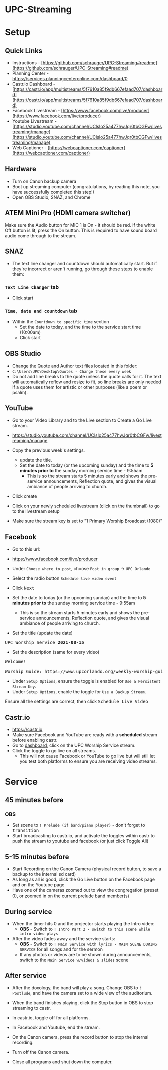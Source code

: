 # UPC-Streaming

# Setup

## Quick Links
* Instructions - [https://github.com/schrauger/UPC-Streaming#readme](https://github.com/schrauger/UPC-Streaming#readme)
* Planning Center - https://services.planningcenteronline.com/dashboard/0
* Castr.io Dashboard - [https://castr.io/app/multistreams/5f7610a85f9db667efaad707/dashboard](https://castr.io/app/multistreams/5f7610a85f9db667efaad707/dashboard)
* Facebook Livestream - [https://www.facebook.com/live/producer](https://www.facebook.com/live/producer)
* Youtube Livestream - [https://studio.youtube.com/channel/UClsIo25a477hwJqr0tbCGFw/livestreaming/manage](https://studio.youtube.com/channel/UClsIo25a477hwJqr0tbCGFw/livestreaming/manage)
* Web Captioner - [https://webcaptioner.com/captioner](https://webcaptioner.com/captioner)

## Hardware 
* Turn on Canon backup camera
* Boot up streaming computer (congratulations, by reading this note, you have successfully completed this step!)
* Open OBS Studio, SNAZ, and Chrome

## ATEM Mini Pro (HDMI camera switcher) 
Make sure the Audio button for MIC 1 is On - it should be red. If the white Off button is lit, press the On button. This is required to have sound board audio come through to the stream.

## SNAZ 
* The text line changer and countdown should automatically start. But if they're incorrect or aren't running, go through these steps to enable them:

### `Text Line Changer` tab 
* Click start

### `Time, date and countdown` tab
* Within the `Countdown to specific time` section
  * Set the date to today, and the time to the service start time (10:00am)
  * Click start

## OBS Studio 

* Change the Quote and Author text files located in this folder:
* `C:\Users\UPC\Desktop\Quotes - Change these every week`
* Do not add line breaks to the quote unless the quote calls for it. The text will automatically reflow and resize to fit, so line breaks are only needed if a quote uses them for artistic or other purposes (like a poem or psalm).


## YouTube 
* Go to your Video Library and to the Live section to Create a Go Live stream.
* https://studio.youtube.com/channel/UClsIo25a477hwJqr0tbCGFw/livestreaming/manage

* Copy the previous week's settings.
  * update the title.
  * Set the date to today (or the upcoming sunday) and the time to **5 minutes prior to** the sunday morning service time - 9:55am
    * This is so the stream starts 5 minutes early and shows the pre-service announcements, Reflection quote, and gives the visual ambiance of people arriving to church.
* Click create
* Click on your newly scheduled livestream (click on the thumbnail) to go to the livestream setup
* Make sure the stream key is set to "1 Primary Worship Broadcast (1080)"

## Facebook

* Go to this url:
* https://www.facebook.com/live/producer

* Under `Choose where to post`, choose `Post in group` -> `UPC Orlando`
* Select the radio button `Schedule live video event`
* Click <kbd>Next</kbd>

* Set the date to today (or the upcoming sunday) and the time to **5 minutes prior to** the sunday morning service time - 9:55am
  * This is so the stream starts 5 minutes early and shows the pre-service announcements, Reflection quote, and gives the visual ambiance of people arriving to church.

* Set the title (update the date)
<pre>
UPC Worship Service <b>2021-08-15</b>
</pre>

* Set the description (same for every video)
<pre>
Welcome!

Worship Guide: https://www.upcorlando.org/weekly-worship-guides
</pre>

* Under `Setup Options`, ensure the toggle is enabled for `Use a Persistent Stream Key`.
* Under `Setup Options`, enable the toggle for `Use a Backup Stream`.

Ensure all the settings are correct, then click <kbd>Schedule Live Video</kbd>

## Castr.io 
* https://castr.io
* Make sure Facebook and YouTube are ready with a **scheduled** stream before enabling castr.
* Go to [dashboard](https://castr.io/app/dashboard), click on the UPC Worship Service stream.
* Click the toggle to go live on all streams. 
  * This will not cause Facebook or YouTube to go live but will still let you test both platforms to ensure you are receiving video streams.


# Service

## 45 minutes before
### OBS
* Set scene to `! Prelude (if band/piano player)` - don't forget to <kbd>transition</kbd>
* Start broadcasting to castr.io, and activate the toggles within castr to push the stream to youtube and facebook (or just click Toggle All)


## 5-15 minutes before
* Start Recording on the Canon Camera (physical record button, to save a backup to the internal sd card)
* As long as all is good, click the Go Live button on the Facebook page and on the Youtube page
* Have one of the cameras zoomed out to view the congregation (preset 0), or zoomed in on the current prelude band member(s)

## During service
* When the timer hits 0 and the projector starts playing the Intro video:
  * **OBS** - Switch to `! Intro Part 2 - switch to this scene while intro video plays`
* After the video fades away and the service starts:
  * **OBS** - Switch to `! Main Service with lyrics - MAIN SCENE DURING SERVICE` for all songs and for the sermon
  * If any photos or videos are to be shown during announcements, switch to the `Main Service w/videos & slides` scene

## After service
* After the doxology, the band will play a song. Change OBS to `! Postlude`, and have the camera set to a wide view of the auditorium.
* When the band finishes playing, click the Stop button in OBS to stop streaming to castr.

* In castr.io, toggle off for all platforms.
* In Facebook and Youtube, end the stream.
* On the Canon camera, press the record button to stop the internal recording.
* Turn off the Canon camera.
* Close all programs and shut down the computer.

